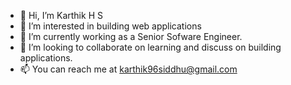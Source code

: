 - 👋 Hi, I’m Karthik H S
- 👀 I’m interested in building web applications
- 🌱 I’m currently working as a Senior Sofware Engineer.
- 💞️ I’m looking to collaborate on learning and discuss on building applications.
- 📫 You can reach me at karthik96siddhu@gmail.com

<!---
karthik96siddhu/karthik96siddhu is a ✨ special ✨ repository because its `README.md` (this file) appears on your GitHub profile.
You can click the Preview link to take a look at your changes.
--->

